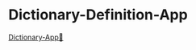 # Dictionary-Definition-App
[Dictionary-App📙](https://boboxon.github.io/Dictionary-Definition-App/.)
